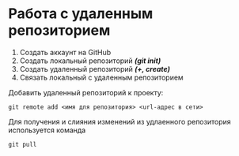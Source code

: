 # Работа с удаленным репозиторием
1. Создать аккаунт на GitHub
2. Создать локальный репозиторий ***(git init)***
3. Создать удаленный репозиторий ***(+, create)***
4. Связать локальный с удаленным репозиторием 

Добавить удаленный репозиторий к проекту:
```
git remote add <имя для репозитория> <url-адрес в сети>
```
Для получения и слияния изменений из удлаенного репозитория используется команда 
```
git pull
```